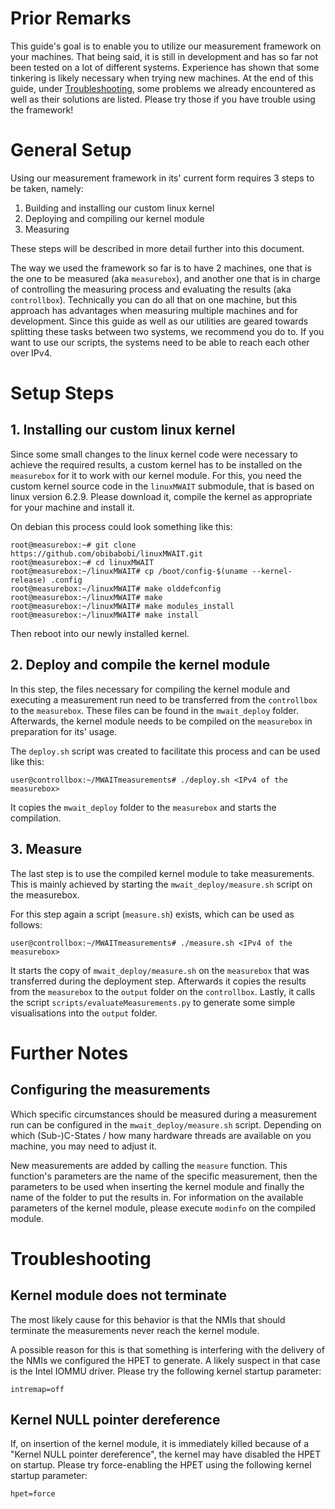 # Prior Remarks

This guide's goal is to enable you to utilize our measurement framework on your machines.
That being said, it is still in development and has so far not been tested on a lot of different systems.
Experience has shown that some tinkering is likely necessary when trying new machines.
At the end of this guide, under [Troubleshooting](#Troubleshooting), some problems we already encountered as well as their solutions are listed.
Please try those if you have trouble using the framework!


# General Setup

Using our measurement framework in its' current form requires 3 steps to be taken, namely:

1. Building and installing our custom linux kernel
2. Deploying and compiling our kernel module
3. Measuring

These steps will be described in more detail further into this document.

The way we used the framework so far is to have 2 machines, one that is the one to be measured (aka ```measurebox```),
and another one that is in charge of controlling the measuring process and evaluating the results (aka ```controllbox```).
Technically you can do all that on one machine, but this approach has advantages when measuring multiple machines and for development.
Since this guide as well as our utilities are geared towards splitting these tasks between two systems, we recommend you do to.
If you want to use our scripts, the systems need to be able to reach each other over IPv4.


# Setup Steps

## 1. Installing our custom linux kernel

Since some small changes to the linux kernel code were necessary to achieve the required results,
a custom kernel has to be installed on the ```measurebox``` for it to work with our kernel module.
For this, you need the custom kernel source code in the ```linuxMWAIT``` submodule, that is based on linux version 6.2.9.
Please download it, compile the kernel as appropriate for your machine and install it.

On debian this process could look something like this:
```console
root@measurebox:~# git clone https://github.com/obibabobi/linuxMWAIT.git
root@measurebox:~# cd linuxMWAIT
root@measurebox:~/linuxMWAIT# cp /boot/config-$(uname --kernel-release) .config
root@measurebox:~/linuxMWAIT# make olddefconfig
root@measurebox:~/linuxMWAIT# make
root@measurebox:~/linuxMWAIT# make modules_install
root@measurebox:~/linuxMWAIT# make install
```
Then reboot into our newly installed kernel.


## 2. Deploy and compile the kernel module

In this step, the files necessary for compiling the kernel module and executing a measurement run need to be transferred from the ```controllbox``` to the ```measurebox```.
These files can be found in the ```mwait_deploy``` folder.
Afterwards, the kernel module needs to be compiled on the ```measurebox``` in preparation for its' usage.

The ```deploy.sh``` script was created to facilitate this process and can be used like this:
```console
user@controllbox:~/MWAITmeasurements# ./deploy.sh <IPv4 of the measurebox>
```
It copies the ```mwait_deploy``` folder to the ```measurebox``` and starts the compilation.


## 3. Measure

The last step is to use the compiled kernel module to take measurements.
This is mainly achieved by starting the ```mwait_deploy/measure.sh``` script on the measurebox.

For this step again a script (```measure.sh```) exists, which can be used as follows:
```console
user@controllbox:~/MWAITmeasurements# ./measure.sh <IPv4 of the measurebox>
```
It starts the copy of ```mwait_deploy/measure.sh``` on the ```measurebox``` that was transferred during the deployment step.
Afterwards it copies the results from the ```measurebox``` to the ```output``` folder on the ```controllbox```.
Lastly, it calls the script ```scripts/evaluateMeasurements.py``` to generate some simple visualisations into the ```output``` folder.


# Further Notes

## Configuring the measurements

Which specific circumstances should be measured during a measurement run can be configured in the ```mwait_deploy/measure.sh``` script.
Depending on which (Sub-)C-States / how many hardware threads are available on you machine, you may need to adjust it.

New measurements are added by calling the ```measure``` function.
This function's parameters are the name of the specific measurement, then the parameters to be used when inserting the kernel module and finally the name of the folder to put the results in.
For information on the available parameters of the kernel module, please execute ```modinfo``` on the compiled module.


# Troubleshooting

## Kernel module does not terminate

The most likely cause for this behavior is that the NMIs that should terminate the measurements never reach the kernel module.


A possible reason for this is that something is interfering with the delivery of the NMIs we configured the HPET to generate.
A likely suspect in that case is the Intel IOMMU driver.
Please try the following kernel startup parameter:
```
intremap=off
```


## Kernel NULL pointer dereference

If, on insertion of the kernel module, it is immediately killed because of a "Kernel NULL pointer dereference", the kernel may have disabled the HPET on startup.
Please try force-enabling the HPET using the following kernel startup parameter:
```
hpet=force
```
